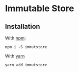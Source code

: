 # Immutable Store

## Installation

With [npm](https://www.npmjs.com/):

```
npm i -S immutstore
```

With [yarn](https://yarnpkg.com/)

```
yarn add immutstore
```
